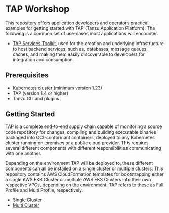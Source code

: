 # TAP Workshop

This repository offers application developers and operators practical examples for getting started with TAP (Tanzu Application Platform). The following is a common set of use-cases most applications will encounter.

* [TAP Services Toolkit](https://docs.vmware.com/en/Services-Toolkit-for-VMware-Tanzu-Application-Platform/index.html), used for the creation and underlying infrastructure to host backend services, such as, databases, message queues, caches, and making them easily discoverable to developers for integration and consumption.

## Prerequisites

* Kubernetes cluster (minimum version 1.23)
* TAP (version 1.4 or higher)
* Tanzu CLI and plugins

## Getting Started

TAP is a complete end-to-end supply chain capable of monitoring a source code repository for changes, compiling and building executable binaries packaged into OCI-conformant containers, deployed to any Kubernetes cluster running on-premises or a public cloud provider. This requires several different components with different responsibilities communicating with one another.

Depending on the environment TAP will be deployed to, these different components can all be installed on a single cluster or multiple clusters. This repository contains AWS CloudFormation templates for bootstrapping either a single AWS EKS Cluster or multiple AWS EKS Clusters into their own respective VPCs, depending on the environment. TAP refers to these as Full Profile and Multi Profile, respectively.

* [Single Cluster](full-profile)
* [Multi Cluster](multi-profile)
